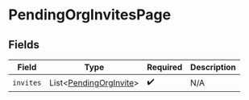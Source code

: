 # PendingOrgInvitesPage


## Fields

| Field                                                              | Type                                                               | Required                                                           | Description                                                        |
| ------------------------------------------------------------------ | ------------------------------------------------------------------ | ------------------------------------------------------------------ | ------------------------------------------------------------------ |
| `invites`                                                          | List\<[PendingOrgInvite](../../models/shared/PendingOrgInvite.md)> | :heavy_check_mark:                                                 | N/A                                                                |